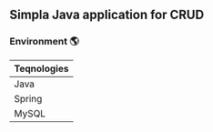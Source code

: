 ## Simpla Java application for CRUD

### Environment 🌎

| Teqnologies  |
| ------------- |
| Java  |
| Spring  |
| MySQL |
